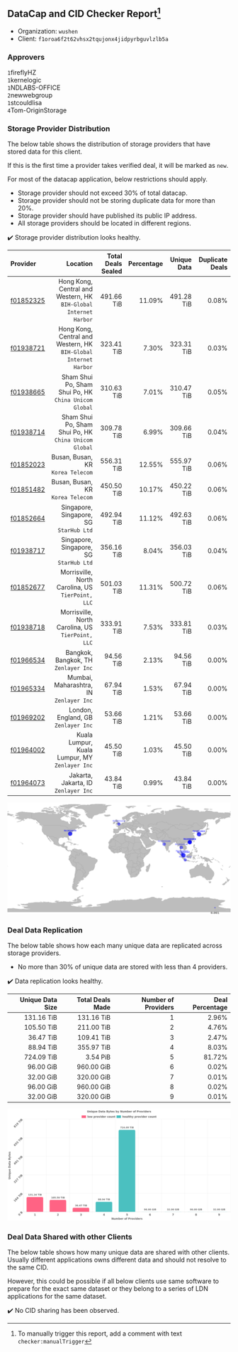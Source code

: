 ## DataCap and CID Checker Report[^1]
 - Organization: `wushen`
 - Client: `f1oroa6f2t62vhsx2tqujonx4jidpyrbguvlzlb5a`
### Approvers
`1`fireflyHZ<br/>`1`kernelogic<br/>`1`NDLABS-OFFICE<br/>`2`newwebgroup<br/>`1`stcouldlisa<br/>`4`Tom-OriginStorage

### Storage Provider Distribution
The below table shows the distribution of storage providers that have stored data for this client.

If this is the first time a provider takes verified deal, it will be marked as `new`.

For most of the datacap application, below restrictions should apply.
 - Storage provider should not exceed 30% of total datacap.
 - Storage provider should not be storing duplicate data for more than 20%.
 - Storage provider should have published its public IP address.
 - All storage providers should be located in different regions.

✔️ Storage provider distribution looks healthy.

| Provider                                              |                                                            Location | Total Deals Sealed | Percentage | Unique Data | Duplicate Deals |
| :---------------------------------------------------- | ------------------------------------------------------------------: | -----------------: | ---------: | ----------: | --------------: |
| [f01852325](https://filfox.info/en/address/f01852325) | Hong Kong, Central and Western, HK<br/>`BIH-Global Internet Harbor` |         491.66 TiB |     11.09% |  491.28 TiB |           0.08% |
| [f01938721](https://filfox.info/en/address/f01938721) | Hong Kong, Central and Western, HK<br/>`BIH-Global Internet Harbor` |         323.41 TiB |      7.30% |  323.31 TiB |           0.03% |
| [f01938665](https://filfox.info/en/address/f01938665) |            Sham Shui Po, Sham Shui Po, HK<br/>`China Unicom Global` |         310.63 TiB |      7.01% |  310.47 TiB |           0.05% |
| [f01938714](https://filfox.info/en/address/f01938714) |            Sham Shui Po, Sham Shui Po, HK<br/>`China Unicom Global` |         309.78 TiB |      6.99% |  309.66 TiB |           0.04% |
| [f01852023](https://filfox.info/en/address/f01852023) |                                Busan, Busan, KR<br/>`Korea Telecom` |         556.31 TiB |     12.55% |  555.97 TiB |           0.06% |
| [f01851482](https://filfox.info/en/address/f01851482) |                                Busan, Busan, KR<br/>`Korea Telecom` |         450.50 TiB |     10.17% |  450.22 TiB |           0.06% |
| [f01852664](https://filfox.info/en/address/f01852664) |                          Singapore, Singapore, SG<br/>`StarHub Ltd` |         492.94 TiB |     11.12% |  492.63 TiB |           0.06% |
| [f01938717](https://filfox.info/en/address/f01938717) |                          Singapore, Singapore, SG<br/>`StarHub Ltd` |         356.16 TiB |      8.04% |  356.03 TiB |           0.04% |
| [f01852677](https://filfox.info/en/address/f01852677) |                Morrisville, North Carolina, US<br/>`TierPoint, LLC` |         501.03 TiB |     11.31% |  500.72 TiB |           0.06% |
| [f01938718](https://filfox.info/en/address/f01938718) |                Morrisville, North Carolina, US<br/>`TierPoint, LLC` |         333.91 TiB |      7.53% |  333.81 TiB |           0.03% |
| [f01966534](https://filfox.info/en/address/f01966534) |                             Bangkok, Bangkok, TH<br/>`Zenlayer Inc` |          94.56 TiB |      2.13% |   94.56 TiB |           0.00% |
| [f01965334](https://filfox.info/en/address/f01965334) |                          Mumbai, Maharashtra, IN<br/>`Zenlayer Inc` |          67.94 TiB |      1.53% |   67.94 TiB |           0.00% |
| [f01969202](https://filfox.info/en/address/f01969202) |                              London, England, GB<br/>`Zenlayer Inc` |          53.66 TiB |      1.21% |   53.66 TiB |           0.00% |
| [f01964002](https://filfox.info/en/address/f01964002) |                   Kuala Lumpur, Kuala Lumpur, MY<br/>`Zenlayer Inc` |          45.50 TiB |      1.03% |   45.50 TiB |           0.00% |
| [f01964073](https://filfox.info/en/address/f01964073) |                             Jakarta, Jakarta, ID<br/>`Zenlayer Inc` |          43.84 TiB |      0.99% |   43.84 TiB |           0.00% |

![Provider Distribution](https://raw.githubusercontent.com/data-preservation-programs/filplus-checker-assets/main/filecoin-project/filecoin-plus-large-datasets/issues/1111/1673431651032.png)
### Deal Data Replication
The below table shows how each many unique data are replicated across storage providers.
- No more than 30% of unique data are stored with less than 4 providers.

✔️ Data replication looks healthy.

| Unique Data Size | Total Deals Made | Number of Providers | Deal Percentage |
| ---------------: | ---------------: | ------------------: | --------------: |
|       131.16 TiB |       131.16 TiB |                   1 |           2.96% |
|       105.50 TiB |       211.00 TiB |                   2 |           4.76% |
|        36.47 TiB |       109.41 TiB |                   3 |           2.47% |
|        88.94 TiB |       355.97 TiB |                   4 |           8.03% |
|       724.09 TiB |         3.54 PiB |                   5 |          81.72% |
|        96.00 GiB |       960.00 GiB |                   6 |           0.02% |
|        32.00 GiB |       320.00 GiB |                   7 |           0.01% |
|        96.00 GiB |       960.00 GiB |                   8 |           0.02% |
|        32.00 GiB |       320.00 GiB |                   9 |           0.01% |

![Replication Distribution](https://raw.githubusercontent.com/data-preservation-programs/filplus-checker-assets/main/filecoin-project/filecoin-plus-large-datasets/issues/1111/1673431651785.png)
### Deal Data Shared with other Clients
The below table shows how many unique data are shared with other clients.
Usually different applications owns different data and should not resolve to the same CID.

However, this could be possible if all below clients use same software to prepare for the exact same dataset or they belong to a series of LDN applications for the same dataset.

✔️ No CID sharing has been observed.

[^1]: To manually trigger this report, add a comment with text `checker:manualTrigger`
